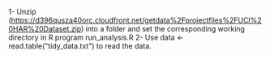 1-	Unzip (https://d396qusza40orc.cloudfront.net/getdata%2Fprojectfiles%2FUCI%20HAR%20Dataset.zip) into a folder and set the corresponding working directory in R program run_analysis.R
2-	Use data <- read.table("tidy_data.txt") to read the data.
